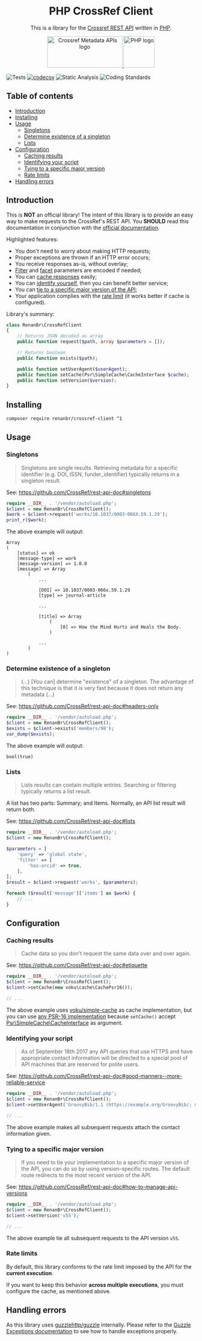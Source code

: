 <h1 align="center">PHP CrossRef Client</h1>
<p align="center">
    This is a library for the
    <a href="https://www.crossref.org/services/metadata-delivery/rest-api/">Crossref REST API</a>
    written in <a href="https://php.net">PHP</a>.
</p>
<p align="center">
    <a href="https://www.crossref.org/services/metadata-delivery/rest-api/">
        <img src="https://assets.crossref.org/logo/crossref-metadata-apis-200.svg" width="200" height="83" alt="Crossref Metadata APIs logo">
    </a>
    <a href="https://php.net">
        <img src="https://upload.wikimedia.org/wikipedia/commons/2/27/PHP-logo.svg" height="83" alt="PHP logo">
    </a>
</p>

![Tests](https://github.com/renanbr/crossref-client/workflows/Tests/badge.svg)
[![codecov](https://codecov.io/gh/renanbr/crossref-client/branch/master/graph/badge.svg)](https://codecov.io/gh/renanbr/crossref-client)
![Static Analysis](https://github.com/renanbr/crossref-client/workflows/Static%20Analysis/badge.svg)
![Coding Standards](https://github.com/renanbr/crossref-client/workflows/Coding%20Standards/badge.svg)

## Table of contents

* [Introduction](#introduction)
* [Installing](#installing)
* [Usage](#usage)
   * [Singletons](#singletons)
   * [Determine existence of a singleton](#determine-existence-of-a-singleton)
   * [Lists](#lists)
* [Configuration](#configuration)
   * [Caching results](#caching-results)
   * [Identifying your script](#identifying-your-script)
   * [Tying to a specific major version](#tying-to-a-specific-major-version)
   * [Rate limits](#rate-limits)
* [Handling errors](#handling-errors)

## Introduction

This is **NOT** an official library! The intent of this library is to provide an easy way to make requests to the CrossRef's REST API. You **SHOULD** read this documentation in conjunction with the [official documentation](https://github.com/CrossRef/rest-api-doc).

Highlighted features:

- You don't need to worry about making HTTP requests;
- Proper exceptions are thrown if an HTTP error occurs;
- You receive responses as-is, without overlay;
- [Filter](https://github.com/CrossRef/rest-api-doc#filter-names) and [facet](https://github.com/CrossRef/rest-api-doc#facet-counts) parameters are encoded if needed;
- You can [cache responses](https://github.com/CrossRef/rest-api-doc#etiquette) easily;
- You can [identify yourself](https://github.com/CrossRef/rest-api-doc#good-manners--more-reliable-service), then you can benefit better service;
- You can [tie to a specific major version of the API](https://github.com/CrossRef/rest-api-doc#how-to-manage-api-versions);
- Your application complies with the [rate limit](https://github.com/CrossRef/rest-api-doc#rate-limits) (it works better if cache is configured).

Library's summary:

```php
class RenanBr\CrossRefClient
{
    // Returns JSON decoded as array
    public function request($path, array $parameters = []);

    // Returns boolean
    public function exists($path);

    public function setUserAgent($userAgent);
    public function setCache(Psr\SimpleCache\CacheInterface $cache);
    public function setVersion($version);
}
```

## Installing

```bash
composer require renanbr/crossref-client ^1
```

## Usage

### Singletons

> Singletons are single results. Retrieving metadata for a specific identifier (e.g. DOI, ISSN, funder_identifier) typically returns in a singleton result.

See: https://github.com/CrossRef/rest-api-doc#singletons

```php
require __DIR__ . '/vendor/autoload.php';
$client = new RenanBr\CrossRefClient();
$work = $client->request('works/10.1037/0003-066X.59.1.29');
print_r($work);
```

The above example will output:

```
Array
(
    [status] => ok
    [message-type] => work
    [message-version] => 1.0.0
    [message] => Array
        (
            ...

            [DOI] => 10.1037/0003-066x.59.1.29
            [type] => journal-article

            ...

            [title] => Array
                (
                    [0] => How the Mind Hurts and Heals the Body.
                )

            ...
        )
)
```

### Determine existence of a singleton

> (...) [You can] determine "existence" of a singleton. The advantage of this technique is that it is very fast because it does not return any metadata (...)

See: https://github.com/CrossRef/rest-api-doc#headers-only

```php
require __DIR__ . '/vendor/autoload.php';
$client = new RenanBr\CrossRefClient();
$exists = $client->exists('members/98');
var_dump($exists);
```

The above example will output:

```
bool(true)
```

### Lists

> Lists results can contain multiple entries. Searching or filtering typically returns a list result.

A list has two parts: Summary; and Items. Normally, an API list result will return both.

See: https://github.com/CrossRef/rest-api-doc#lists

```php
require __DIR__ . '/vendor/autoload.php';
$client = new RenanBr\CrossRefClient();

$parameters = [
    'query' => 'global state',
    'filter' => [
        'has-orcid' => true,
    ],
];
$result = $client->request('works', $parameters);

foreach ($result['message']['items'] as $work) {
    // ...
}
```

## Configuration

### Caching results

> Cache data so you don't request the same data over and over again.

See: https://github.com/CrossRef/rest-api-doc#etiquette

```php
require __DIR__ . '/vendor/autoload.php';
$client = new RenanBr\CrossRefClient();
$client->setCache(new voku\cache\CachePsr16());

// ...
```

The above example uses [voku/simple-cache](https://github.com/voku/simple-cache) as cache implementation, but you can use [any PSR-16 implementation](https://packagist.org/providers/psr/simple-cache-implementation) because `setCache()` accept [Psr\SimpleCache\CacheInterface](http://www.php-fig.org/psr/psr-16/#21-cacheinterface) as argument.

### Identifying your script

> As of September 18th 2017 any API queries that use HTTPS and have appropriate contact information will be directed to a special pool of API machines that are reserved for polite users.

See: https://github.com/CrossRef/rest-api-doc#good-manners--more-reliable-service

```php
require __DIR__ . '/vendor/autoload.php';
$client = new RenanBr\CrossRefClient();
$client->setUserAgent('GroovyBib/1.1 (https://example.org/GroovyBib/; mailto:GroovyBib@example.org)');

// ...
```

The above example makes all subsequent requests attach the contact information given.

### Tying to a specific major version

> If you need to tie your implementation to a specific major version of the API, you can do so by using version-specific routes. The default route redirects to the most recent version of the API.

See: https://github.com/CrossRef/rest-api-doc#how-to-manage-api-versions

```php
require __DIR__ . '/vendor/autoload.php';
$client = new RenanBr\CrossRefClient();
$client->setVersion('v55');

// ...
```

The above example tie all subsequent requests to the API version `v55`.

### Rate limits

By default, this library conforms to the rate limit imposed by the API for the **current execution**.

If you want to keep this behavior **across multiple executions**, you must configure the cache, as mentioned above.

## Handling errors

As this library uses [guzzlehttp/guzzle](http://guzzlephp.org) internally. Please refer to the [Guzzle Exceptions documentation](http://docs.guzzlephp.org/en/stable/quickstart.html#exceptions) to see how to handle exceptions properly.
